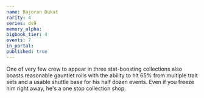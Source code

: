 ```yaml
---
name: Bajoran Dukat
rarity: 4
series: ds9
memory_alpha:
bigbook_tier: 4
events: 7
in_portal:
published: true
---
```


One of very few crew to appear in three stat-boosting collections also boasts reasonable gauntlet rolls with the ability to hit 65% from multiple trait sets and a usable shuttle base for his half dozen events. Even if you freeze him right away, he's a one stop collection shop.
